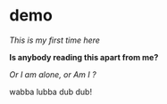 # demo

_This is my first time here_

**Is anybody reading this apart from me?**

*Or I am alone, or Am I ?*

wabba lubba dub dub!
